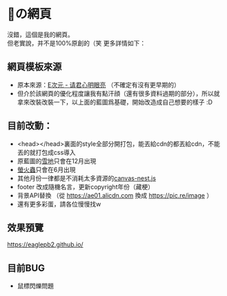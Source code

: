 # 🦅の網頁

沒錯，這個是我的網頁。  
但老實說，并不是100%原創的（笑
更多詳情如下：

## 網頁模板來源
- 原本來源：[E次元 - 请君心明眼亮](https://acg.xn--fiqs8s/) （不確定有沒有更早期的）
- 但介於該網頁的優化程度讓我有點汗顔（還有很多資料過期的部分），所以就拿來改裝改裝一下，以上面的藍圖爲基礎，開始改造成自己想要的樣子 :D

## 目前改動：
- \<head>\</head>裏面的style全部分開打包，能丟給cdn的都丟給cdn，不能丟的就打包成css導入
- 原藍圖的[雪地](http://www.schillmania.com/projects/snowstorm/)只會在12月出現
- [螢火蟲](https://getfirefly.org/)只會在6月出現
- 其他月份一律都是不消耗太多資源的[canvas-nest.js](https://github.com/hustcc/canvas-nest.js/)
- footer 改成隨機名言，更新copyright年份（藏梗）
- 背景API替換 （從 https://ae01.alicdn.com 換成 https://pic.re/image ）
- 還有更多彩蛋，請各位慢慢找w

## 效果預覽
https://eaglepb2.github.io/

## 目前BUG
- 鼠標閃爍問題
